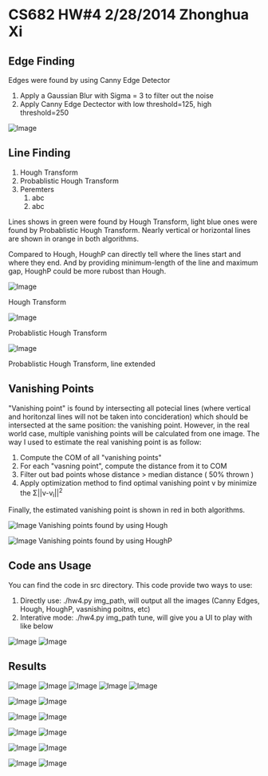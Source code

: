 CS682 HW#4 2/28/2014 Zhonghua Xi 
=================================


Edge Finding
----------
Edges were found by using Canny Edge Detector

1. Apply a Gaussian Blur with Sigma = 3 to filter out the noise
2. Apply Canny Edge Dectector with low threshold=125, high threshold=250

![Image](/hw4/exp/ST2MainHall4041_edge.jpg?raw=true)

Line Finding
------------

1. Hough Transform
2. Probablistic Hough Transform
3. Peremters
   1. abc
   2. abc

Lines shows in green were found by Hough Transform, light blue ones were found by Probablistic Hough Transform. Nearly vertical or horizontal lines are shown in orange in both algorithms.

Compared to Hough, HoughP can directly tell where the lines start and where they end. And by providing minimum-length of the line and maximum gap, HoughP could be more rubost than Hough.

![Image](/hw4/exp/ST2MainHall4041_hough.jpg?raw=true)

Hough Transform

![Image](/hw4/exp/ST2MainHall4041_houghP.jpg?raw=true)

Probablistic Hough Transform

![Image](/hw4/exp/ST2MainHall4041_houghP_ext.jpg?raw=true)

Probablistic Hough Transform, line extended

Vanishing Points
----------------
"Vanishing point" is found by intersecting all potecial lines (where vertical and horitonzal lines will not be taken into concideration) which should be intersected at the same position: the vanishing point. However, in the real world case, multiple vanishing points will be calculated from one image. The way I used to estimate the real vanishing point is as follow:

1. Compute the COM of all "vanishing points"
2. For each "vasning point", compute the distance from it to COM
3. Filter out bad points whose distance > median distance ( 50% thrown )
5. Apply optimization method to find optimal vanishing point v by minimize the Σ||v-v<sub>i</sub>||<sup>2</sup>

Finally, the estimated vanishing point is shown in red in both algorithms.

![Image](/hw4/exp/ST2MainHall4041_hough_inter.jpg?raw=true)
Vanishing points found by using Hough

![Image](/hw4/exp/ST2MainHall4041_houghP_inter.jpg?raw=true)
Vanishing points found by using HoughP

Code ans Usage
--------------
You can find the code in src directory.
This code provide two ways to use:

1. Directly use: ./hw4.py img_path, will output all the images (Canny Edges, Hough, HoughP, vasnishing poitns, etc)
2. Interative mode: ./hw4.py img_path tune, will give you a UI to play with like below

![Image](/hw4/exp/tune1.jpg?raw=true)
![Image](/hw4/exp/tune2.jpg?raw=true)



Results
-------
![Image](/hw4/exp/ST2MainHall4017_edge.jpg?raw=true)
![Image](/hw4/exp/ST2MainHall4020_edge.jpg?raw=true)
![Image](/hw4/exp/ST2MainHall4041_edge.jpg?raw=true)
![Image](/hw4/exp/ST2MainHall4054_edge.jpg?raw=true)
![Image](/hw4/exp/ST2MainHall4086_edge.jpg?raw=true)

![Image](/hw4/exp/ST2MainHall4017_hough_inter.jpg?raw=true)
![Image](/hw4/exp/ST2MainHall4017_houghP_inter.jpg?raw=true)

![Image](/hw4/exp/ST2MainHall4020_hough_inter.jpg?raw=true)
![Image](/hw4/exp/ST2MainHall4020_houghP_inter.jpg?raw=true)

![Image](/hw4/exp/ST2MainHall4041_hough_inter.jpg?raw=true)
![Image](/hw4/exp/ST2MainHall4041_houghP_inter.jpg?raw=true)

![Image](/hw4/exp/ST2MainHall4054_hough_inter.jpg?raw=true)
![Image](/hw4/exp/ST2MainHall4054_houghP_inter.jpg?raw=true)

![Image](/hw4/exp/ST2MainHall4086_hough_inter.jpg?raw=true)
![Image](/hw4/exp/ST2MainHall4086_houghP_inter.jpg?raw=true)

